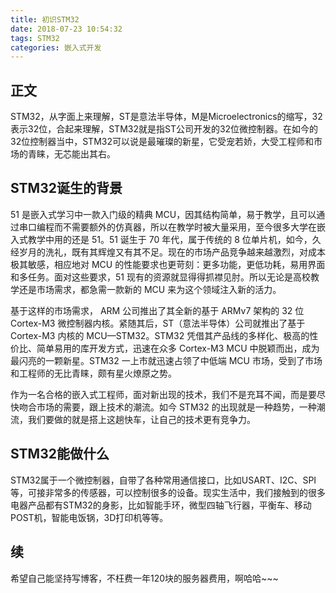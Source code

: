 ```yaml
---
title: 初识STM32
date: 2018-07-23 10:54:32
tags: STM32
categories: 嵌入式开发
---
```


正文
---------------
STM32，从字面上来理解，ST是意法半导体，M是Microelectronics的缩写，32表示32位，合起来理解，STM32就是指ST公司开发的32位微控制器。在如今的32位控制器当中，STM32可以说是最璀璨的新星，它受宠若娇，大受工程师和市场的青睐，无芯能出其右。

STM32诞生的背景
---
51 是嵌入式学习中一款入门级的精典 MCU，因其结构简单，易于教学，且可以通过串口编程而不需要额外的仿真器，所以在教学时被大量采用，至今很多大学在嵌入式教学中用的还是 51。51 诞生于 70 年代，属于传统的 8 位单片机，如今，久经岁月的洗礼，既有其辉煌又有其不足。现在的市场产品竞争越来越激烈，对成本极其敏感，相应地对 MCU 的性能要求也更苛刻：更多功能，更低功耗，易用界面和多任务。面对这些要求，51 现有的资源就显得得抓襟见肘。所以无论是高校教学还是市场需求，都急需一款新的 MCU 来为这个领域注入新的活力。

基于这样的市场需求， ARM 公司推出了其全新的基于 ARMv7 架构的 32 位 Cortex-M3 微控制器内核。紧随其后，ST（意法半导体）公司就推出了基于 Cortex-M3 内核的 MCU—STM32。STM32 凭借其产品线的多样化、极高的性价比、简单易用的库开发方式，迅速在众多 Cortex-M3 MCU 中脱颖而出，成为最闪亮的一颗新星。STM32 一上市就迅速占领了中低端 MCU 市场，受到了市场和工程师的无比青睐，颇有星火燎原之势。

作为一名合格的嵌入式工程师，面对新出现的技术，我们不是充耳不闻，而是要尽快吻合市场的需要，跟上技术的潮流。如今 STM32 的出现就是一种趋势，一种潮流，我们要做的就是搭上这趟快车，让自己的技术更有竞争力。

STM32能做什么
---
STM32属于一个微控制器，自带了各种常用通信接口，比如USART、I2C、SPI等，可接非常多的传感器，可以控制很多的设备。现实生活中，我们接触到的很多电器产品都有STM32的身影，比如智能手环，微型四轴飞行器，平衡车、移动POST机，智能电饭锅，3D打印机等等。

续
---------------
希望自己能坚持写博客，不枉费一年120块的服务器费用，啊哈哈~~~

